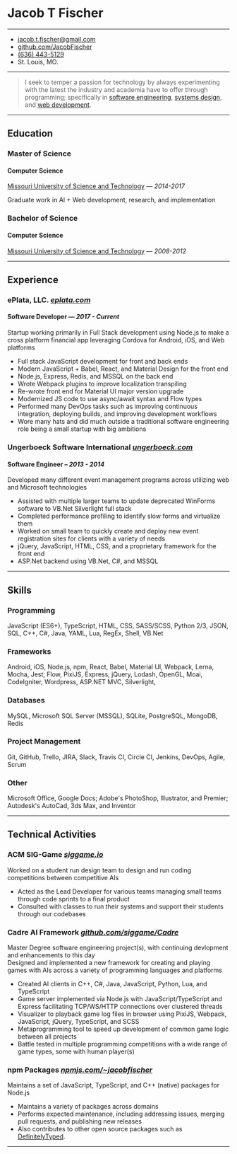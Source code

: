 Jacob T Fischer
===============

---

- <jacob.t.fischer@gmail.com>
- [github.com/JacobFischer]
- [(636) 443-5129]
- St. Louis, MO.

---

> I seek to temper a passion for technology by always experimenting with the latest the industry and academia have to
> offer through programming; specifically in [software engineering], [systems design], and [web development].

---

Education
---------

### Master of Science
#### Computer Science

[Missouri University of Science and Technology] — *2014-2017*

Graduate work in AI + Web development, research, and implementation

### Bachelor of Science
#### Computer Science

[Missouri University of Science and Technology] — *2008-2012*

---

Experience
----------

### ePlata, LLC. _[eplata.com]_
#### Software Developer — _2017 - Current_

Startup working primarily in Full Stack development using Node.js to make a cross platform financial app leveraging
Cordova for Android, iOS, and Web platforms

- Full stack JavaScript development for front and back ends
- Modern JavaScript + Babel, React, and Material Design for the front end
- Node.js, Express, Redis, and MSSQL on the back end
- Wrote Webpack plugins to improve localization transpiling
- Re-wrote front end for Material UI major version upgrade
- Modernized JS code to use async/await syntax and Flow types
- Performed many DevOps tasks such as improving continuous integration, deploying builds, and improving development workflows
- Wore many hats and did much outside a traditional software engineering role being a small startup with big ambitions

### Ungerboeck Software International _[ungerboeck.com]_
#### Software Engineer – _2013 - 2014_

Developed many different event management programs across utilizing web and Microsoft technologies

- Assisted with multiple larger teams to update deprecated WinForms software to VB.Net Silverlight full stack
- Completed performance profiling to identify slow forms and virtualize them
- Worked on small team to quickly create and deploy new event registration sites for clients with a variety of needs
- jQuery, JavaScript, HTML, CSS, and a proprietary framework for the front end
- ASP.Net backend using VB.Net, C#, and MSSQL

---

Skills
------

### Programming

JavaScript (ES6+), TypeScript, HTML, CSS, SASS/SCSS, Python 2/3, JSON, SQL, C++, C#, Java, YAML, Lua, RegEx, Shell,
VB.Net

### Frameworks

Android, iOS, Node.js, npm, React, Babel, Material UI, Webpack, Lerna, Mocha, Jest, Flow, PixiJS, Express,
jQuery, Lodash, OpenGL, Moai, CodeIgniter, Wordpress, ASP.NET MVC, Silverlight,

### Databases

MySQL, Microsoft SQL Server (MSSQL), SQLite, PostgreSQL, MongoDB, Redis

### Project Management

Git, GitHub, Trello, JIRA, Slack, Travis CI, Circle CI, Jenkins, DevOps, Agile, Scrum

### Other

Microsoft Office, Google Docs; Adobe's PhotoShop, Illustrator, and Premier; Autodesk's AutoCad, 3ds Max, and Inventor

---

Technical Activities
--------------------

### ACM SIG-Game _[siggame.io]_

Worked on a student run design team to design and run coding competitions between competitive AIs

- Acted as the Lead Developer for various teams managing small teams through code sprints to a final product
- Consulted with classes to run their systems and support their students through our codebases

### Cadre AI Framework _[github.com/siggame/Cadre]_

Master Degree software engineering project(s), with continuing devlopment and enhancements to this day\
Designed and implemented a new framework for creating and playing games with AIs across a variety of programming
languages and platforms

- Created AI clients in C++, C#, Java, JavaScript, Python, Lua, and TypeScript
- Game server implemented via Node.js with JavaScript/TypeScript and Express facilitating TCP/WS/HTTP connections over clustered threads
- Visualizer to playback game log files in browser using PixiJS, Webpack, JavaScript, jQuery, TypeScript, and SCSS
- Metaprogramming tool to speed up development of common game logic between all projects
- Battle tested in multiple programming competitions with a wide range of game types, some with human player(s)

### npm Packages _[npmjs.com/~jacobfischer]_

Maintains a set of JavaScript, TypeScript, and C++ (native) packages for Node.js

- Maintains a variety of packages across domains
- Performs expected maintenance, including addressing issues, merging pull requests, and publishing new releases
- Also contributes to other open source packages such as [DefinitelyTyped].

---

[//]: # (The following are the actual urls to the links above)

[github.com/JacobFischer]: http://github.com/JacobFischer/
[(636) 443-5129]: tel:6364435129

[software engineering]: https://wikipedia.org/wiki/Software_engineering
[systems design]: https://wikipedia.org/wiki/Systems_design
[web development]: https://wikipedia.org/wiki/Web_development

[Missouri University of Science and Technology]: http://mst.edu/

[eplata.com]: http://eplata.com/
[ungerboeck.com]: https://ungerboeck.com/

[siggame.io]: http://siggame.io/
[github.com/siggame/Cadre]: https://github.com/siggame/Cadre
[npmjs.com/~jacobfischer]: https://npmjs.com/~jacobfischer
[DefinitelyTyped]: https://github.com/DefinitelyTyped/DefinitelyTyped

